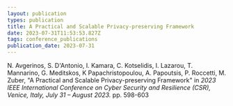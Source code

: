 ```yaml
---
layout: publication
types: publication
title: A Practical and Scalable Privacy-preserving Framework
date: 2023-07-31T11:53:53.827Z
tags: conference_publications
publication_date: 2023-07-31
---
```

<!--StartFragment-->

N. Avgerinos, S. D'Antonio, I. Kamara, C. Kotselidis, I. Lazarou, T. Mannarino, G. Meditskos, K Papachristopoulou, A. Papoutsis, P. Roccetti, M. Zuber, "A Practical and Scalable Privacy-preserving Framework" in *2023 IEEE International Conference on Cyber Security and Resilience (CSR), Venice, Italy, July 31 – August 2023.* pp. 598-603

<!--EndFragment-->